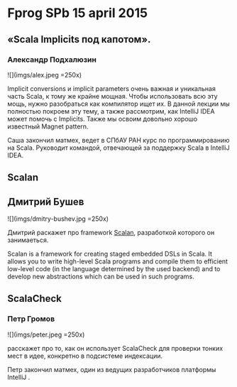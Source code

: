 # Fprog SPb 15 april 2015



## «Scala Implicits под капотом».

### Александр Подхалюзин

![](imgs/alex.jpeg =250x)

Implicit conversions и implicit parameters очень важная и уникальная
часть Scala, к тому же крайне мощная. Чтобы использовать всю эту мощь,
нужно разобраться как компилятор ищет их. В данной лекции мы полностью
покроем эту тему, а также рассмотрим, как IntelliJ IDEA может помочь с
Implicits. Также мы освоим довольно хорошо известный Magnet pattern.

Саша закончил матмех, ведет в СПбАУ РАН курс по программированию на
Scala. Руководит командой, отвечающей за поддержку Scala в IntelliJ
IDEA.

## Scalan

## Дмитрий Бушев

![](imgs/dmitry-bushev.jpg =250x)

Дмитрий раскажет про framework [Scalan](https://github.com/scalan/scalan-ce), разработкой которого он занимаеться.

Scalan is a framework for creating staged embedded DSLs in Scala. It allows you to write high-level Scala programs and compile them to efficient low-level code (in the language determined by the used backend) and to develop new abstractions which can be used in such programs.

## ScalaCheck

### Петр Громов 

![](imgs/peter.jpeg =250x)

расскажет про то, как он использует ScalaCheck для
проверки тонких мест в идее, конкретно в подсистеме индексации.

Петр закончил матмех, один из ведущих разработчиков платформы IntelliJ .
